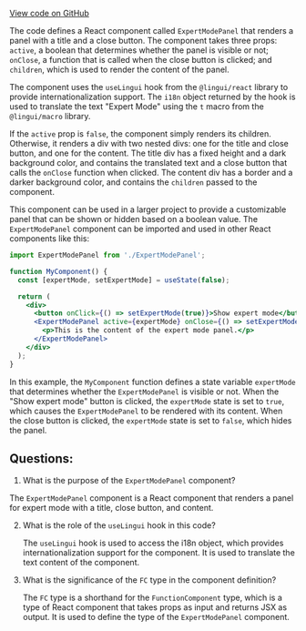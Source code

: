 [View code on GitHub](zoo-labs/zoo/blob/master/core/src/components/ExpertModePanel/index.tsx)

The code defines a React component called `ExpertModePanel` that renders a panel with a title and a close button. The component takes three props: `active`, a boolean that determines whether the panel is visible or not; `onClose`, a function that is called when the close button is clicked; and `children`, which is used to render the content of the panel.

The component uses the `useLingui` hook from the `@lingui/react` library to provide internationalization support. The `i18n` object returned by the hook is used to translate the text "Expert Mode" using the `t` macro from the `@lingui/macro` library.

If the `active` prop is `false`, the component simply renders its children. Otherwise, it renders a div with two nested divs: one for the title and close button, and one for the content. The title div has a fixed height and a dark background color, and contains the translated text and a close button that calls the `onClose` function when clicked. The content div has a border and a darker background color, and contains the `children` passed to the component.

This component can be used in a larger project to provide a customizable panel that can be shown or hidden based on a boolean value. The `ExpertModePanel` component can be imported and used in other React components like this:

```jsx
import ExpertModePanel from './ExpertModePanel';

function MyComponent() {
  const [expertMode, setExpertMode] = useState(false);

  return (
    <div>
      <button onClick={() => setExpertMode(true)}>Show expert mode</button>
      <ExpertModePanel active={expertMode} onClose={() => setExpertMode(false)}>
        <p>This is the content of the expert mode panel.</p>
      </ExpertModePanel>
    </div>
  );
}
```

In this example, the `MyComponent` function defines a state variable `expertMode` that determines whether the `ExpertModePanel` is visible or not. When the "Show expert mode" button is clicked, the `expertMode` state is set to `true`, which causes the `ExpertModePanel` to be rendered with its content. When the close button is clicked, the `expertMode` state is set to `false`, which hides the panel.
## Questions: 
 1. What is the purpose of the `ExpertModePanel` component?
   
   The `ExpertModePanel` component is a React component that renders a panel for expert mode with a title, close button, and content.

2. What is the role of the `useLingui` hook in this code?
   
   The `useLingui` hook is used to access the i18n object, which provides internationalization support for the component. It is used to translate the text content of the component.

3. What is the significance of the `FC` type in the component definition?
   
   The `FC` type is a shorthand for the `FunctionComponent` type, which is a type of React component that takes props as input and returns JSX as output. It is used to define the type of the `ExpertModePanel` component.